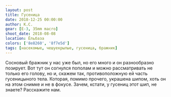 ```yaml
---
layout: post
title: Гусеница
date: 2018-12-25 00:00:00
author: К.С.
gear: [E-3, 35mm macro]
shoot_date: 2018-08-08
location: Ёльбаза
colors: ['8e8260', '8f7e5d']
tags: [насекомые, чешуекрылые, гусеница, бражник]
---
```

Сосновый бражник у нас уже был, но его много и он разнообразно позирует. Вот тут он согнулся пополам и можно рассматривать не только его голову, но и, скажем так, противоположную ей часть гусеницыного тела. Которая, помимо прочего, украшена шипом, хоть он на этом снимке и не в фокусе. Зачем, кстати, у гусениц этот шип, не знаете? Расскажите нам.
